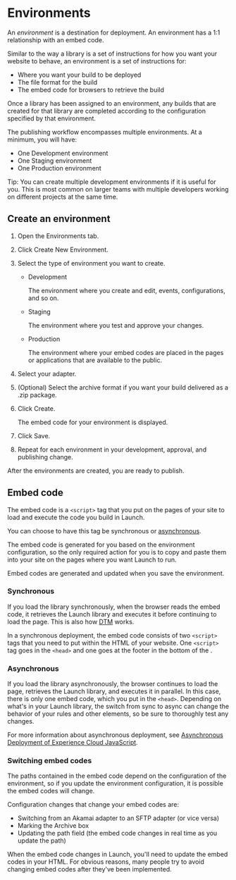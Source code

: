 # Environments

An _environment_ is a destination for deployment. An environment has a 1:1 relationship with an embed code.

Similar to the way a library is a set of instructions for how you want your website to behave, an environment is a set of instructions for:

* Where you want your build to be deployed
* The file format for the build
* The embed code for browsers to retrieve the build

Once a library has been assigned to an environment, any builds that are created for that library are completed according to the configuration specified by that environment.

The publishing workflow encompasses multiple environments. At a minimum, you will have:

* One Development environment
* One Staging environment
* One Production environment

Tip: You can create multiple development environments if it is useful for you. This is most common on larger teams with multiple developers working on different projects at the same time.

## Create an environment

1. Open the Environments tab.
2. Click Create New Environment.
3. Select the type of environment you want to create.
   * Development

     The environment where you create and edit, events, configurations, and so on.

   * Staging

     The environment where you test and approve your changes.

   * Production

     The environment where your embed codes are placed in the pages or applications that are available to the public.
4. Select your adapter.
5. \(Optional\) Select the archive format if you want your build delivered as a .zip package.
6. Click Create.

   The embed code for your environment is displayed.

7. Click Save.
8. Repeat for each environment in your development, approval, and publishing change.

After the environments are created, you are ready to publish.

## Embed code

The embed code is a `<script>` tag that you put on the pages of your site to load and execute the code you build in Launch.

You can choose to have this tag be synchronous or [asynchronous](https://github.com/Adobe-Marketing-Cloud/reactor-user-docs/tree/67a59a7519514467a713016adfe46d999fe330d8/administration/async.md).

The embed code is generated for you based on the environment configuration, so the only required action for you is to copy and paste them into your site on the pages where you want Launch to run.

Embed codes are generated and updated when you save the environment.

### Synchronous

If you load the library synchronously, when the browser reads the embed code, it retrieves the Launch library and executes it before continuing to load the page. This is also how [DTM](https://marketing.adobe.com/resources/help/en_US/dtm/) works.

In a synchronous deployment, the embed code consists of two `<script>` tags that you need to put within the HTML of your website. One `<script>` tag goes in the `<head>` and one goes at the footer in the bottom of the .

### Asynchronous

If you load the library asynchronously, the browser continues to load the page, retrieves the Launch library, and executes it in parallel. In this case, there is only one embed code, which you put in the `<head>`. Depending on what's in your Launch library, the switch from sync to async can change the behavior of your rules and other elements, so be sure to thoroughly test any changes.

For more information about asynchronous deployment, see [Asynchronous Deployment of Experience Cloud JavaScript](https://github.com/Adobe-Marketing-Cloud/reactor-user-docs/tree/67a59a7519514467a713016adfe46d999fe330d8/administration/async.md).

### Switching embed codes

The paths contained in the embed code depend on the configuration of the environment, so if you update the environment configuration, it is possible the embed codes will change.

Configuration changes that change your embed codes are:

* Switching from an Akamai adapter to an SFTP adapter \(or vice versa\)
* Marking the Archive box
* Updating the path field \(the embed code changes in real time as you update the path\)

When the embed code changes in Launch, you'll need to update the embed codes in your HTML. For obvious reasons, many people try to avoid changing embed codes after they've been implemented.

